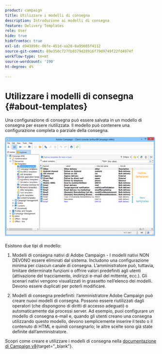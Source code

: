 ```yaml
---
product: campaign
title: Utilizzare i modelli di consegna
description: Introduzione ai modelli di consegna
feature: Delivery Templates
role: User
hide: true
hidefromtoc: true
exl-id: d943898c-06fe-451d-aa28-8a95665f4112
source-git-commit: 89e350c727fb9379d28916f79d9749f22fd4974f
workflow-type: tm+mt
source-wordcount: '190'
ht-degree: 4%

---
```


# Utilizzare i modelli di consegna {#about-templates}

Una configurazione di consegna può essere salvata in un modello di consegna per essere riutilizzata. Il modello può contenere una configurazione completa o parziale della consegna.

![](assets/s_user_template_list.png)

Esistono due tipi di modello:

1. Modelli di consegna nativi di Adobe Campaign - I modelli nativi NON DEVONO essere eliminati dal sistema. Includono una configurazione minima per ciascun canale di consegna. L’amministratore può, tuttavia, limitare determinate funzioni o offrire valori predefiniti agli utenti (attivazione del tracciamento, indirizzi e-mail del mittente, ecc.). Gli scenari nativi vengono visualizzati in grassetto nell’elenco dei modelli. Devono essere duplicati per poterli modificare.

1. Modelli di consegna predefiniti: l’amministratore Adobe Campaign può creare nuovi modelli di consegna. Possono essere riutilizzati dagli operatori (che dispongono di diritti di accesso adeguati) o automaticamente dai processi server. Ad esempio, puoi configurare un modello di consegna e-mail e, quando gli utenti creano una consegna utilizzando questo modello, devono semplicemente inserire il testo o il contenuto di HTML e quindi consegnarlo; le altre scelte sono già state definite dall’amministratore.


Scopri come creare e utilizzare i modelli di consegna nella [documentazione di Campaign v8](https://experienceleague.adobe.com/it/docs/campaign/campaign-v8/send/create-templates){target="_blank"}.